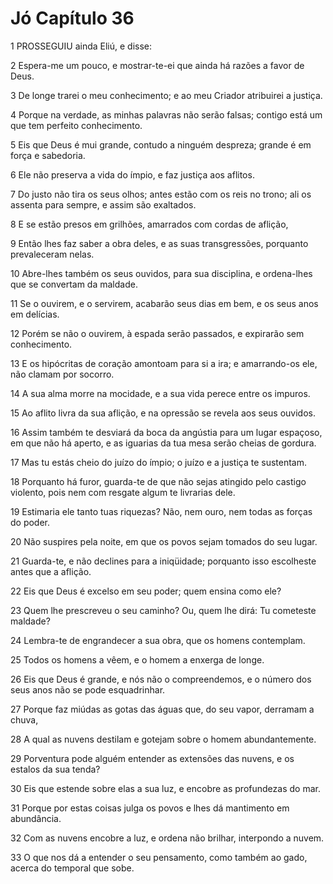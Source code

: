 # Jó Capítulo 36

1	PROSSEGUIU ainda Eliú, e disse:

2	Espera-me um pouco, e mostrar-te-ei que ainda há razões a favor de Deus.

3	De longe trarei o meu conhecimento; e ao meu Criador atribuirei a justiça.

4	Porque na verdade, as minhas palavras não serão falsas; contigo está um que tem perfeito conhecimento.

5	Eis que Deus é mui grande, contudo a ninguém despreza; grande é em força e sabedoria.

6	Ele não preserva a vida do ímpio, e faz justiça aos aflitos.

7	Do justo não tira os seus olhos; antes estão com os reis no trono; ali os assenta para sempre, e assim são exaltados.

8	E se estão presos em grilhões, amarrados com cordas de aflição,

9	Então lhes faz saber a obra deles, e as suas transgressões, porquanto prevaleceram nelas.

10	Abre-lhes também os seus ouvidos, para sua disciplina, e ordena-lhes que se convertam da maldade.

11	Se o ouvirem, e o servirem, acabarão seus dias em bem, e os seus anos em delícias.

12	Porém se não o ouvirem, à espada serão passados, e expirarão sem conhecimento.

13	E os hipócritas de coração amontoam para si a ira; e amarrando-os ele, não clamam por socorro.

14	A sua alma morre na mocidade, e a sua vida perece entre os impuros.

15	Ao aflito livra da sua aflição, e na opressão se revela aos seus ouvidos.

16	Assim também te desviará da boca da angústia para um lugar espaçoso, em que não há aperto, e as iguarias da tua mesa serão cheias de gordura.

17	Mas tu estás cheio do juízo do ímpio; o juízo e a justiça te sustentam.

18	Porquanto há furor, guarda-te de que não sejas atingido pelo castigo violento, pois nem com resgate algum te livrarias dele.

19	Estimaria ele tanto tuas riquezas? Não, nem ouro, nem todas as forças do poder.

20	Não suspires pela noite, em que os povos sejam tomados do seu lugar.

21	Guarda-te, e não declines para a iniqüidade; porquanto isso escolheste antes que a aflição.

22	Eis que Deus é excelso em seu poder; quem ensina como ele?

23	Quem lhe prescreveu o seu caminho? Ou, quem lhe dirá: Tu cometeste maldade?

24	Lembra-te de engrandecer a sua obra, que os homens contemplam.

25	Todos os homens a vêem, e o homem a enxerga de longe.

26	Eis que Deus é grande, e nós não o compreendemos, e o número dos seus anos não se pode esquadrinhar.

27	Porque faz miúdas as gotas das águas que, do seu vapor, derramam a chuva,

28	A qual as nuvens destilam e gotejam sobre o homem abundantemente.

29	Porventura pode alguém entender as extensões das nuvens, e os estalos da sua tenda?

30	Eis que estende sobre elas a sua luz, e encobre as profundezas do mar.

31	Porque por estas coisas julga os povos e lhes dá mantimento em abundância.

32	Com as nuvens encobre a luz, e ordena não brilhar, interpondo a nuvem.

33	O que nos dá a entender o seu pensamento, como também ao gado, acerca do temporal que sobe.

